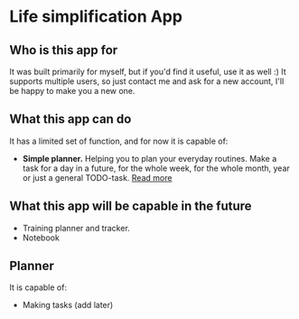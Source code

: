 # Life simplification App

## Who is this app for
It was built primarily for myself, but if you'd find it useful, use it as well :)
It supports multiple users, so just contact me and ask for a new account, I'll be happy to make you a new one.

## What this app can do
It has a limited set of function, and for now it is capable of:
- **Simple planner.** Helping you to plan your everyday routines. 
Make a task for a day in a future, for the whole week, for the whole month, year or just a general TODO-task.
[Read more](#planner)

## What this app will be capable in the future
- Training planner and tracker.
- Notebook


## Planner
It is capable of:
- Making tasks (add later)
